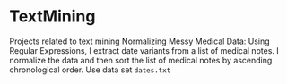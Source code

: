 # TextMining
Projects related to text mining
Normalizing Messy Medical Data: Using Regular Expressions, I extract date variants from a list of medical notes. I normalize the data and then sort the list of medical notes by ascending chronological order. Use data set `dates.txt`
